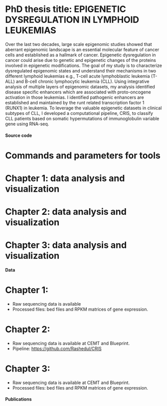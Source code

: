 # PhD thesis title: EPIGENETIC DYSREGULATION IN LYMPHOID LEUKEMIAS
Over the last two decades, large scale epigenomic studies showed that aberrant epigenomic landscape is an essential molecular feature of cancer cells and established as a hallmark of cancer. Epigenetic dysregulation in cancer could arise due to genetic and epigenetic changes of the proteins involved in epigenetic modifications. The goal of my study is to characterize dysregulated epigenomic states and understand their mechanisms in two different lymphoid leukemias e.g., T-cell acute lymphoblastic leukemia (T-ALL) and B-cell chronic lymphocytic leukemia (CLL). Using integrative analysis of multiple layers of epigenomic datasets, my analysis identified disease specific enhancers which are associated with proto-oncogene activation in those leukemias. I identified pathogenic enhancers are established and maintained by the runt related transcription factor 1 (RUNX1) in leukemia. To leverage the valuable epigenetic datasets in clinical subtypes of CLL, I developed a computational pipeline, CRIS, to classify CLL patients based on somatic hypermutations of immunoglobulin variable gene using RNA-seq. 

#### Source code

# Commands and parameters for tools

# Chapter 1: data analysis and visualization

# Chapter 2: data analysis and visualization

# Chapter 3: data analysis and visualization

#### Data
# Chapter 1: 
- Raw sequencing data is available 
- Processed files: bed files and RPKM matrices of gene expression. 

# Chapter 2: 
- Raw sequencing data is available at CEMT and Blueprint.
- Pipeline: https://github.com/Rashedul/CRIS 

# Chapter 3: 
- Raw sequencing data is available at CEMT and Blueprint.
- Processed files: bed files and RPKM matrices of gene expression. 

#### Publications 

